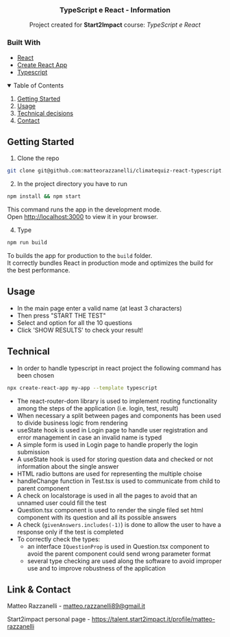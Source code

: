<!-- PROJECT LOGO -->
<br />
<div align="center">
  <h3 align="center">TypeScript e React - Information</h3>
  <p align="center">Project created for <strong>Start2Impact</strong> course: <em>TypeScript e React</em></p>
</div>

### Built With

- [React](https://react.dev/)
- [Create React App](https://github.com/facebook/create-react-app)
- [Typescript](https://www.typescriptlang.org/)

<!-- TABLE OF CONTENTS -->
<details open="open">
  <summary>Table of Contents</summary>
  <ol>
    <li><a href="#getting-started">Getting Started</a></li>
    <li><a href="#usage">Usage</a></li>
    <li><a href="#techincal">Technical decisions</a></li>
    <li><a href="#contact">Contact</a></li>
  </ol>
</details>

<!-- GETTING STARTED -->

## Getting Started

1. Clone the repo

```sh
git clone git@github.com:matteorazzanelli/climatequiz-react-typescript.git
```

2. In the project directory you have to run

```sh
npm install && npm start
```

This command runs the app in the development mode.\
Open [http://localhost:3000](http://localhost:3000) to view it in your browser.

4. Type

```sh
npm run build
```

To builds the app for production to the `build` folder.\
It correctly bundles React in production mode and optimizes the build for the best performance.

<!-- USAGE -->

## Usage

- In the main page enter a valid name (at least 3 characters)
- Then press "START THE TEST"
- Select and option for all the 10 questions
- Click 'SHOW RESULTS' to check your result!

<!-- TECHINCAL -->

## Technical

- In order to handle typescript in react project the following command has been chosen

```sh
npx create-react-app my-app --template typescript
```

- The react-router-dom library is used to implement routing functionality among the steps of the application (i.e. login, test, result)
- When necessary a split between pages and components has been used to divide business logic from rendering
- useState hook is used in Login page to handle user registration and error management in case an invalid name is typed
- A simple form is used in Login page to handle properly the login submission
- A useState hook is used for storing question data and checked or not information about the single answer
- HTML radio buttons are used for representing the multiple choise
- handleChange function in Test.tsx is used to communicate from child to parent component
- A check on localstorage is used in all the pages to avoid that an unnamed user could fill the test
- Question.tsx component is used to render the single filed set html component with its question and all its possible answers
- A check (`givenAnswers.includes(-1)`) is done to allow the user to have a response only if the test is completed
- To correctly check the types:
  - an interface `IQuestionProp` is used in Question.tsx component to avoid the parent component could send wrong parameter format
  - several type checking are used along the software to avoid improper use and to improve robustness of the application

<!-- CONTACT -->

## Link & Contact

Matteo Razzanelli - matteo.razzanelli89@gmail.it

Start2impact personal page - https://talent.start2impact.it/profile/matteo-razzanelli
